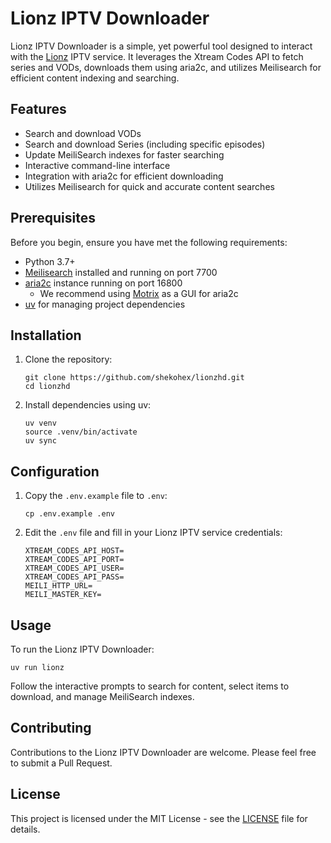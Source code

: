 # Lionz IPTV Downloader

Lionz IPTV Downloader is a simple, yet powerful tool designed to interact with the [Lionz](https://lionz.tv) IPTV service. It leverages the Xtream Codes API to fetch series and VODs, downloads them using aria2c, and utilizes Meilisearch for efficient content indexing and searching.

## Features

- Search and download VODs
- Search and download Series (including specific episodes)
- Update MeiliSearch indexes for faster searching
- Interactive command-line interface
- Integration with aria2c for efficient downloading
- Utilizes Meilisearch for quick and accurate content searches

## Prerequisites

Before you begin, ensure you have met the following requirements:

- Python 3.7+
- [Meilisearch](https://www.meilisearch.com/) installed and running on port 7700
- [aria2c](https://aria2.github.io/) instance running on port 16800
  - We recommend using [Motrix](https://motrix.app/) as a GUI for aria2c
- [uv](https://github.com/astral-sh/uv) for managing project dependencies

## Installation

1. Clone the repository:
   ```
   git clone https://github.com/shekohex/lionzhd.git
   cd lionzhd
   ```

2. Install dependencies using uv:
   ```
   uv venv
   source .venv/bin/activate
   uv sync
   ```

## Configuration

1. Copy the `.env.example` file to `.env`:
   ```
   cp .env.example .env
   ```

2. Edit the `.env` file and fill in your Lionz IPTV service credentials:
   ```
   XTREAM_CODES_API_HOST=
   XTREAM_CODES_API_PORT=
   XTREAM_CODES_API_USER=
   XTREAM_CODES_API_PASS=
   MEILI_HTTP_URL=
   MEILI_MASTER_KEY=
   ```

## Usage

To run the Lionz IPTV Downloader:

```
uv run lionz
```

Follow the interactive prompts to search for content, select items to download, and manage MeiliSearch indexes.

## Contributing

Contributions to the Lionz IPTV Downloader are welcome. Please feel free to submit a Pull Request.

## License

This project is licensed under the MIT License - see the [LICENSE](./LICENSE) file for details.
